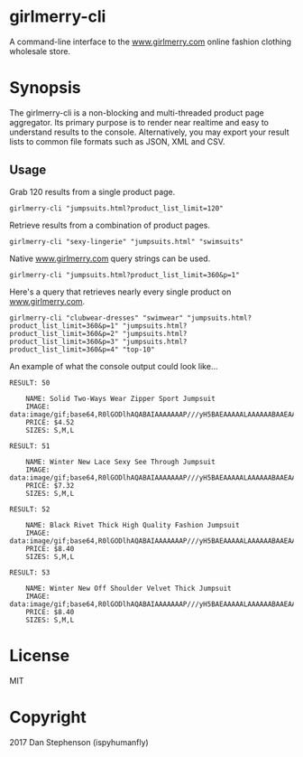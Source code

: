 # girlmerry-cli
A command-line interface to the www.girlmerry.com online fashion clothing wholesale store.

# Synopsis
The girlmerry-cli is a non-blocking and multi-threaded product page aggregator. Its primary purpose
is to render near realtime and easy to understand results to the console. Alternatively, you may export your result
lists to common file formats such as JSON, XML and CSV.

## Usage

Grab 120 results from a single product page.

    girlmerry-cli "jumpsuits.html?product_list_limit=120"

Retrieve results from a combination of product pages.

    girlmerry-cli "sexy-lingerie" "jumpsuits.html" "swimsuits"

Native www.girlmerry.com query strings can be used.

    girlmerry-cli "jumpsuits.html?product_list_limit=360&p=1"

Here's a query that retrieves nearly every single product on www.girlmerry.com.

    girlmerry-cli "clubwear-dresses" "swimwear" "jumpsuits.html?product_list_limit=360&p=1" "jumpsuits.html?product_list_limit=360&p=2" "jumpsuits.html?product_list_limit=360&p=3" "jumpsuits.html?product_list_limit=360&p=4" "top-10"

An example of what the console output could look like...

    RESULT: 50

        NAME: Solid Two-Ways Wear Zipper Sport Jumpsuit
        IMAGE: data:image/gif;base64,R0lGODlhAQABAIAAAAAAAP///yH5BAEAAAAALAAAAAABAAEAAAIBRAA7
        PRICE: $4.52
        SIZES: S,M,L

    RESULT: 51

        NAME: Winter New Lace Sexy See Through Jumpsuit
        IMAGE: data:image/gif;base64,R0lGODlhAQABAIAAAAAAAP///yH5BAEAAAAALAAAAAABAAEAAAIBRAA7
        PRICE: $7.32
        SIZES: S,M,L

    RESULT: 52

        NAME: Black Rivet Thick High Quality Fashion Jumpsuit
        IMAGE: data:image/gif;base64,R0lGODlhAQABAIAAAAAAAP///yH5BAEAAAAALAAAAAABAAEAAAIBRAA7
        PRICE: $8.40
        SIZES: S,M,L

    RESULT: 53

        NAME: Winter New Off Shoulder Velvet Thick Jumpsuit
        IMAGE: data:image/gif;base64,R0lGODlhAQABAIAAAAAAAP///yH5BAEAAAAALAAAAAABAAEAAAIBRAA7
        PRICE: $8.40
        SIZES: S,M,L

# License
MIT

# Copyright
2017 Dan Stephenson (ispyhumanfly)

